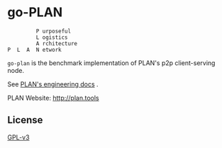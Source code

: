 # go-PLAN

```
         P urposeful
         L ogistics
         A rchitecture
P  L  A  N etwork
```

`go-plan` is the benchmark implementation of PLAN's p2p client-serving node.

See [PLAN's engineering docs](https://github.com/plan-tools/engineering-docs) .

PLAN Website: http://plan.tools

## License

[GPL-v3](https://www.gnu.org/licenses/gpl-3.0.en.htmlm)
